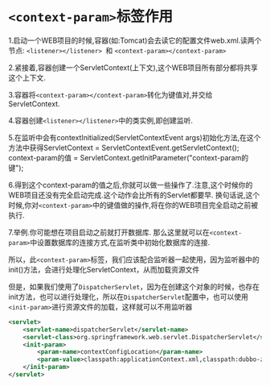 # `<context-param>`标签作用

1.启动一个WEB项目的时候,容器(如:Tomcat)会去读它的配置文件web.xml.读两个节点: `<listener></listener> `和 `<context-param></context-param>`

2.紧接着,容器创建一个ServletContext(上下文),这个WEB项目所有部分都将共享这个上下文.

3.容器将`<context-param></context-param>`转化为键值对,并交给ServletContext.

4.容器创建`<listener></listener>`中的类实例,即创建监听.

5.在监听中会有contextInitialized(ServletContextEvent args)初始化方法,在这个方法中获得ServletContext = ServletContextEvent.getServletContext();
context-param的值 = ServletContext.getInitParameter("context-param的键");

6.得到这个context-param的值之后,你就可以做一些操作了.注意,这个时候你的WEB项目还没有完全启动完成.这个动作会比所有的Servlet都要早.
换句话说,这个时候,你对`<context-param>`中的键值做的操作,将在你的WEB项目完全启动之前被执行.

7.举例.你可能想在项目启动之前就打开数据库.
那么这里就可以在`<context-param>`中设置数据库的连接方式,在监听类中初始化数据库的连接.

所以，此`<context-param>`标签，我们应该配合监听器一起使用，因为监听器中的init()方法，会进行处理化ServletContext，从而加载资源文件



但是，如果我们使用了`DispatcherServlet`，因为在创建这个对象的时候，也存在init方法，也可以进行处理化，所以在`DispatcherServlet`配置中，也可以使用`<init-param>`进行资源文件的加载，这样就可以不用监听器

```xml
<servlet>
    <servlet-name>dispatcherServlet</servlet-name>
    <servlet-class>org.springframework.web.servlet.DispatcherServlet</servlet-class>
    <init-param>
        <param-name>contextConfigLocation</param-name>
        <param-value>classpath:applicationContext.xml,classpath:dubbo-zk-consumer.xml</param-value>
    </init-param>
</servlet>
```

